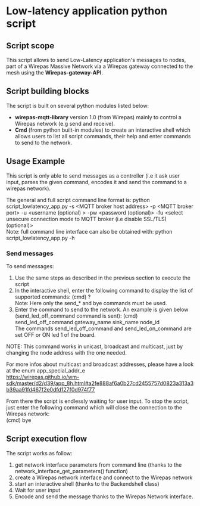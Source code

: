 # Low-latency application python script

## Script scope
This script allows to send Low-Latency application's messages to nodes, part of a Wirepas Massive Network 
via a Wirepas gateway connected to the mesh using the **Wirepas-gateway-API**.

## Script building blocks
The script is built on several python modules listed below:
- **wirepas-mqtt-library** version 1.0 (from Wirepas) mainly to control a Wirepas network (e.g send and receive).
- **Cmd** (from python built-in modules) to create an interactive shell which allows users to list all script commands, their help and enter
commands to send to the network.

## Usage Example
This script is only able to send messages as a controller 
(i.e it ask user input, parses the given command, encodes it and send the command to a wirepas network).

The general and full script command line format is:
    python script_lowlatency_app.py -s \<MQTT broker host address\> -p \<MQTT broker port> -u \<username (optional) \> -pw \<password (optional)\> -fu \<select unsecure connection mode to MQTT broker (i.e disable SSL/TLS) (optional)\> <br>
Note: full command line interface can also be obtained with:
    python  script_lowlatency_app.py -h

### Send messages
To send messages:
1. Use the same steps as described in the previous section to execute the script
2. In the interactive shell, enter the following command to display the list of supported commands:
    (cmd) ? <br>
Note: Here only the send_* and bye commands must be used.
3. Enter the command to send to the network. An example is given below (send_led_off_command command is sent):
    (cmd) send_led_off_command gateway_name sink_name node_id <br>
The commands send_led_off_command and send_led_on_command are set OFF or ON led 1 of the board.

NOTE: This command works in unicast, broadcast and multicast, just by changing the node address with the one needed.

For more infos about multicast and broadcast addresses, please have a look at the enum 
app_special_addr_e <br> 
https://wirepas.github.io/wm-sdk/master/d2/d39/app_8h.html#a2fe888af6a0b27cd2455757d0823a313a3b39aa91fd467f2e0dfd127f0d974f77

From there the script is endlessly waiting for user input. To stop the script, just enter the following command
which will close the connection to the Wirepas network: <br>
    (cmd) bye

## Script execution flow

The script works as follow:
1. get network interface parameters from command line (thanks to the network_interface_get_parameters() function)
2. create a Wirepas network interface and connect to the Wirepas network
3. start an interactive shell (thanks to the Backendshell class)
4. Wait for user input
5. Encode and send the message thanks to the Wirepas Network interface.
